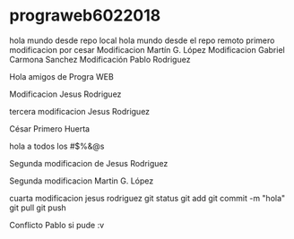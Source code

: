 ﻿# prograweb6022018
hola mundo desde repo local
 hola mundo desde el repo remoto
primero modificacion por cesar
Modificacion Martín G. López
Modificacion Gabriel Carmona Sanchez
Modificación Pablo Rodriguez


Hola amigos de Progra WEB

Modificacion Jesus Rodriguez

tercera modificacion Jesus Rodriguez

César Primero Huerta

hola a todos los #$%&@s

Segunda modificacion de Jesus Rodriguez

Segunda modificacion Martin G. López

cuarta modificacion jesus rodriguez
git status
git add
git commit -m "hola"
git pull
git push

Conflicto Pablo
si pude :v